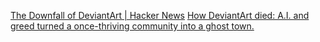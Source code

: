 
[The Downfall of DeviantArt | Hacker News](https://news.ycombinator.com/item?id=40380744)
[How DeviantArt died: A.I. and greed turned a once-thriving community into a ghost town.](https://slate.com/technology/2024/05/deviantart-what-happened-ai-decline-lawsuit-stability.html)
